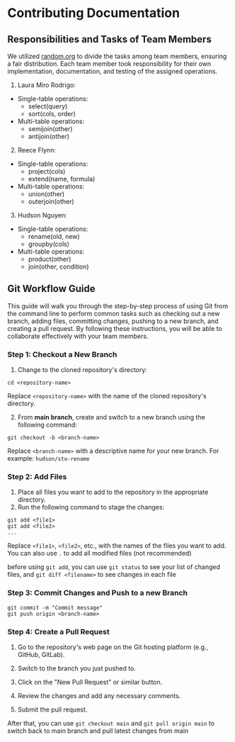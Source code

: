 # Contributing Documentation

## Responsibilities and Tasks of Team Members

We utilized [random.org](https://www.random.org/) to divide the tasks among team members, ensuring a fair distribution. Each team member took responsibility for their own implementation, documentation, and testing of the assigned operations.

1. Laura Miro Rodrigo:

- Single-table operations:
  - select(query)
  - sort(cols, order)
- Multi-table operations:
  - semijoin(other)
  - antijoin(other)

2. Reece Flynn:

- Single-table operations:
  - project(cols)
  - extend(name, formula)
- Multi-table operations:
  - union(other)
  - outerjoin(other)

3. Hudson Nguyen:

- Single-table operations:
  - rename(old, new)
  - groupby(cols)
- Multi-table operations:
  - product(other)
  - join(other, condition)

## Git Workflow Guide

This guide will walk you through the step-by-step process of using Git from the command line to perform common tasks such as checking out a new branch, adding files, committing changes, pushing to a new branch, and creating a pull request. By following these instructions, you will be able to collaborate effectively with your team members.

### Step 1: Checkout a New Branch

1. Change to the cloned repository's directory:

```
cd <repository-name>
```

Replace `<repository-name>` with the name of the cloned repository's directory.

2. From **main branch**, create and switch to a new branch using the following command:

```
git checkout -b <branch-name>
```

Replace `<branch-name>` with a descriptive name for your new branch.
For example: `hudson/sto-rename`

### Step 2: Add Files

1. Place all files you want to add to the repository in the appropriate directory.
2. Run the following command to stage the changes:

```
git add <file1>
git add <file2>
...
```

Replace `<file1>`, `<file2>`, etc., with the names of the files you want to add. You can also use `.` to add all modified files (not recommended)

before using `git add`, you can use `git status` to see your list of changed files, and `git diff <filename>` to see changes in each file

### Step 3: Commit Changes and Push to a new Branch

```
git commit -m "Commit message"
git push origin <branch-name>
```

### Step 4: Create a Pull Request

1. Go to the repository's web page on the Git hosting platform (e.g., GitHub, GitLab).

2. Switch to the branch you just pushed to.

3. Click on the "New Pull Request" or similar button.

4. Review the changes and add any necessary comments.

5. Submit the pull request.

After that, you can use `git checkout main` and `git pull origin main` to switch back to main branch and pull latest changes from main
